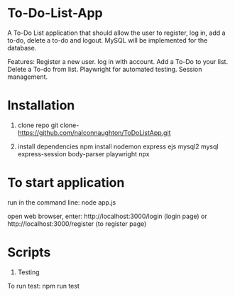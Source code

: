 # To-Do-List-App
A To-Do List application that should allow the user to register, log in, add a to-do, delete a to-do and logout.
MySQL will be implemented for the database.

Features:
Register a new user.
log in with account.
Add a To-Do to your list.
Delete a To-do from list.
Playwright for automated testing.
Session management.

# Installation
1. clone repo
git clone- https://github.com/nalconnaughton/ToDoListApp.git

2. install dependencies
   npm install nodemon express ejs mysql2 mysql express-session body-parser playwright npx

# To start application
run in the command line: node app.js

open web browser, enter: http://localhost:3000/login (login page) or http://localhost:3000/register (to register page)

# Scripts
1. Testing

To run test: npm run test

